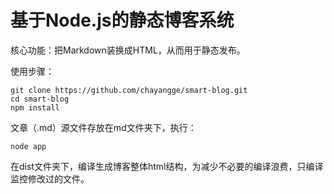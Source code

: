 # 基于Node.js的静态博客系统
核心功能：把Markdown装换成HTML，从而用于静态发布。

使用步骤：
``` shell
git clone https://github.com/chayangge/smart-blog.git
cd smart-blog
npm install
```

文章（.md）源文件存放在md文件夹下，执行：
``` shell
node app
```
在dist文件夹下，编译生成博客整体html结构，为减少不必要的编译浪费，只编译监控修改过的文件。
